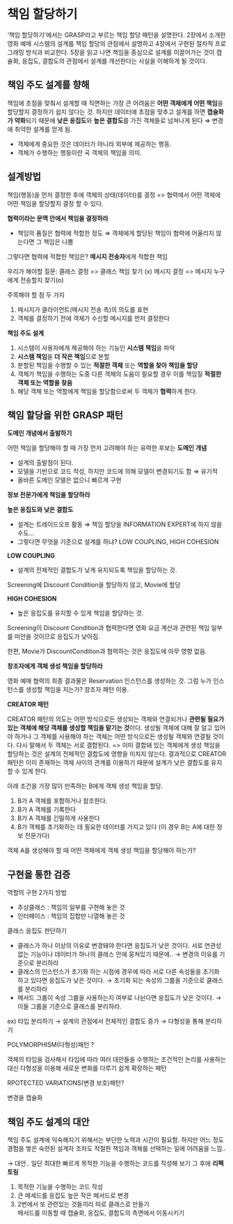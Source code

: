 
# 책임 할당하기
‘책임 할당하기'에서는 GRASP라고 부르는 책임 할당 패턴을 설명한다. 2장에서 소개한 영화 예매 시스템의 설계를 책임 할당의 관점에서 설명하고 4장에서 구현된 절차적 프로그래밍 방식과 비교한다. 5장을 읽고 나면 책임을 중심으로 설계를 이끌어가는 것이 캡슐화, 응집도, 결합도의 관점에서 설계를 개선한다는 사실을 이해하게 될 것이다.

## 책임 주도 설계를 향해

책임에 초점을 맞춰서 설계할 때 직면하는 가장 큰 어려움은 **어떤 객체에게 어떤 책임**을 할당할지 결정하기 쉽지 않다는 것. 하지만 데이터에 초점을 맞추고 설계를 하면 **캡슐화가 약화**되기 때문에 **낮은 응집도**와 **높은 결합도**를 가진 객체들로 넘쳐나게 된다 ⇒ 변경에 취약한 설계를 얻게 됨.  

- 객체에게 중요한 것은 데이터가 아니라 외부에 제공하는 행동.
- 객체가 수행하는 행동이란 곡 객체의 책임을 의미.

## 설계방법

책임(행동)을 먼저 결정한 후에 객체의 상태(데이터)를 결정 => 협력에서 어떤 객체에 어떤 책임을 할당할지 결정 할 수 있다.

**협력이라는 문맥 안에서 책임을 결정하라**

- 책임의 품질은 협력에 적합한 정도 ⇒ 객체에게 할당된 책임이 협력에 어울리지 않는다면 그 책임은 나쁨

그렇다면 협력에 적합한 책임은? **메시지 전송자**에게 적합한 책임

우리가 해야할 질문: 클래스 결정 => 클래스 책임 찾기 (x) 메시지 결정 => 메시지 누구에게 전송할지 찾기(o)

주목해야 할 점 두 가지

1. 메시지가 클라이언트(메시지 전송 측)의 의도를 표현
2. 객체를 결정하기 전에 객체가 수신할 메시지를 먼저 결정한다

**책임 주도 설계**

1. 시스템이 사용자에게 제공해야 하는 기능인 **시스템 책임**을 파악
2. **시스템 책임**을 **더 작은 책임**으로 분할
3. 분할된 책임을 수행할 수 있는 **적절한 객체** 또는 **역할을 찾아 책임을 할당**
4. 객체가 책임을 수행하는 도중 다른 객체의 도움이 필요할 경우 이를 책임질 **적절한 객체 또는 역할을 찾음**
5. 해당 객체 또는 역할에게 책임을 할당함으로써 두 객체가 **협력**하게 한다.

## 책임 할당을 위한 GRASP 패턴

**도메인 개념에서 출발하기**

어떤 책임을 할당해야 할 때 가장 먼저 고려해야 하는 유력한 후보는 **도메인 개념**

- 설계의 출발점이 된다.
- 모델을 기반으로 코드 작성, 하지만 코드에 의해 모델이 변경되기도 함 ⇒ 유기적
- 올바른 도메인 모델은 없으니 빠르게 구현

**정보 전문가에게 책임을 할당하라**

**높은 응집도와 낮은 결합도**

- 설계는 트레이드오프 활동 ⇒ 책임 할당을 INFORMATION EXPERT에 하지 않을 수도…
- 그렇다면 무엇을 기준으로 설계를 하냐? LOW COUPLING, HIGH COHESION

**LOW COUPLING**

- 설계의 전체적인 결합도가 낮게 유지되도록 책임을 할당하는 것.

Screening에 Discount Condition을 할당하지 않고, Movie에 할당

**HIGH COHESION**

- 높은 응집도를 유지할 수 있게 책임을 할당하는 것.

Screening이 Discount Condition과 협력한다면 영화 요금 계산과 관련된 책임 일부를 떠안을 것이므로 응집도가 낮아짐.

한편, Movie가 DiscountCondition과 협력하는 것은 응집도에 아무 영향 없음.

**창조자에게 객체 생성 책임을 할당하라**

영화 예매 협력의 최종 결과물은 Reservation 인스턴스를 생성하는 것. 그럼 누가 인스턴스를 생성할 책임을 지는가? 창조자 패턴 이용.

**CREATOR 패턴**

CREATOR 패턴의 의도는 어떤 방식으로든 생성되는 객체와 연결되거나 **관련될 필요가 있는 객체에 해당 객체를 생성할 책임을 맡기는 것**이다. 생성될 객체에 대해 잘 알고 있어야 하거나 그 객체를 사용해야 하는 객체는 어떤 방식으로든 생성될 객체와 연결될 것이다. 다시 말해서 두 객체는 서로 결합된다. => 이미 결합돼 있는 객체에게 생성 책임을 할당하는 것은 설계의 전체적인 결합도에 영향을 미치지 않는다. 결과적으로 CREATOR 패턴은 이미 존재하는 객체 사이의 관계를 이용하기 때문에 설계가 낮은 결합도를 유지할 수 있게 한다.

아래 조건을 가장 많이 만족하는 B에게 객체 생성 책임을 할당.

1. B가 A 객체를 포함하거나 참조한다.
2. B가 A 객체를 기록한다
3. B가 A 객체를 긴밀하게 사용한다
4. B가 객체를 초기화하는 데 필요한 데이터를 가지고 있다 (이 경우 B는 A에 대한 정보 전문가다)

객체 A를 생성해야 할 때 어떤 객체에게 객체 생성 책임을 할당해야 하는가?

## 구현을 통한 검증

역할의 구현 2가지 방법

- 추상클래스 : 책임의 일부를 구현해 놓은 것
- 인터페이스 : 책임의 집합만 나열해 놓은 것

클래스 응집도 판단하기

- 클래스가 하나 이상의 이유로 변경돼야 한다면 응집도가 낮은 것이다. 서로 연관성 없는 기능이나 데이터가 하나의 클래스 안에 뭉쳐있기 때문에.. → 변경의 이유를 기준으로 분리하라
- 클래스의 인스턴스가 초기화 하는 시점에 경우에 따라 서로 다른 속성들을 초기화 하고 있다면 응집도가 낮은 것이다. →  초기화 되는 속성의 그룹을 기준으로 클래스를 분리하라
- 메서드 그룹이 속성 그룹을 사용하는지 여부로 나뉜다면 응집도가 낮은 것이다. → 이들 그룹을 기준으로 클래스를 분리하라.

ex) 타입 분리하기 → 설계의 관점에서 전체적인 결합도 증가 → 다형성을 통해 분리하기

POLYMORPHISM(다형성)패턴 ?

객체의 타입을 검사해서 타입에 따라 여러 대안들을 수행하는 조건적인 논리를 사용하는 대신 다형성을 이용해 새로운 변화를 다루기 쉽게 확장하는 패턴 

RPOTECTED VARIATIONS(변경 보호)패턴?

변경을 캡슐화

## 책임 주도 설계의 대안

책임 주도 설계에 익숙해지기 위해서는 부단한 노력과 시간이 필요함. 하지만 어느 정도 경험을 쌓은 숙련된 설계자 조차도 적절한 책임과 객체를 선택하는 일에 어려움을 느낌..

→ 대안.. 일단 최대한 빠르게 목적한 기능을 수행하는 코드를 작성해 보기 그 후에 **리펙토링**

1. 목적한 기능을 수행하는 코드 작성
2. 큰 메세드를 응집도 높은 작은 메서드로 변경
3. 2번에서 또 관련있는 것들끼리 따로 클래스로 만들기   
    메서드를 이동할 때 캡슐화, 응집도, 결합도의 측면에서 이동시키기
